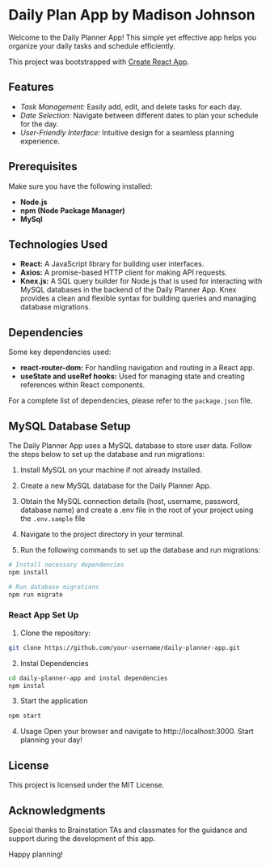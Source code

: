 
# Daily Plan App by Madison Johnson

Welcome to the Daily Planner App! This simple yet effective app helps you organize your daily tasks and schedule efficiently.

This project was bootstrapped with [Create React App](https://github.com/facebook/create-react-app).

## Features

- *Task Management:* Easily add, edit, and delete tasks for each day.
- *Date Selection:* Navigate between different dates to plan your schedule for the day.
- *User-Friendly Interface:* Intuitive design for a seamless planning experience.

## Prerequisites

Make sure you have the following installed:

- **Node.js**
- **npm (Node Package Manager)**
- **MySql**

## Technologies Used

- **React:** A JavaScript library for building user interfaces.
- **Axios:** A promise-based HTTP client for making API requests.
- **Knex.js:** A SQL query builder for Node.js that is used for interacting with MySQL databases in the backend of the Daily Planner App. Knex provides a clean and flexible syntax for building queries and managing database migrations.

## Dependencies

Some key dependencies used:

- **react-router-dom:** For handling navigation and routing in a React app.
- **useState and useRef hooks:** Used for managing state and creating references within React components.

For a complete list of dependencies, please refer to the `package.json` file.

## MySQL Database Setup

The Daily Planner App uses a MySQL database to store user data. Follow the steps below to set up the database and run migrations:

1. Install MySQL on your machine if not already installed.

2. Create a new MySQL database for the Daily Planner App.

3. Obtain the MySQL connection details (host, username, password, database name) and create a .env file in the root of your project using the  `.env.sample` file

4. Navigate to the project directory in your terminal.

5. Run the following commands to set up the database and run migrations:

```bash
# Install necessary dependencies
npm install

# Run database migrations
npm run migrate

```


### React App Set Up

1. Clone the repository:

```bash 
git clone https://github.com/your-username/daily-planner-app.git
```

2. Instal Dependencies 
```bash
cd daily-planner-app and instal dependencies 
npm instal
```

3. Start the application
```bash
npm start
```
 
4. Usage
Open your browser and navigate to http://localhost:3000.
Start planning your day!


## License
This project is licensed under the MIT License.

## Acknowledgments
Special thanks to Brainstation TAs and classmates for the guidance and support during the development of this app.

Happy planning!